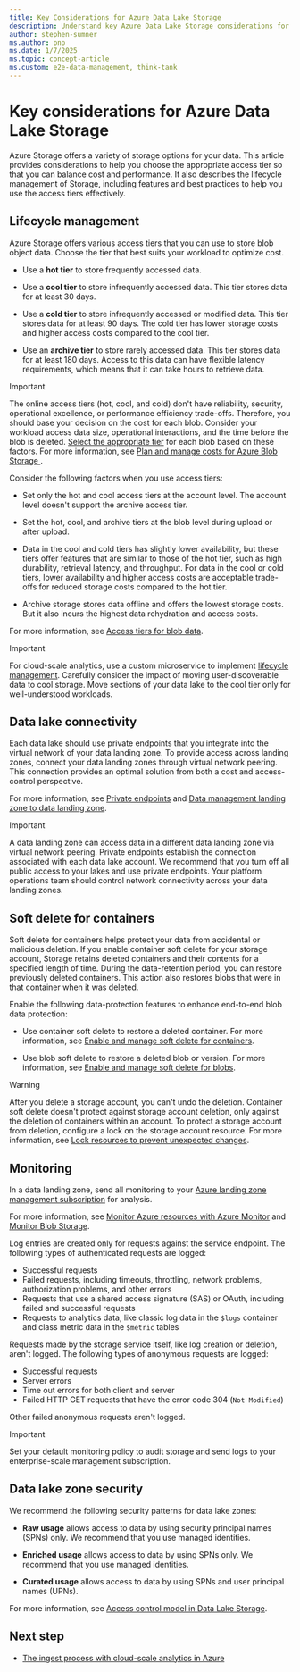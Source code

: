 ```yaml
---
title: Key Considerations for Azure Data Lake Storage
description: Understand key Azure Data Lake Storage considerations for cloud-scale analytics so that you can choose the appropriate access tier for your workload.
author: stephen-sumner
ms.author: pnp
ms.date: 1/7/2025
ms.topic: concept-article
ms.custom: e2e-data-management, think-tank
---
```


# Key considerations for Azure Data Lake Storage

Azure Storage offers a variety of storage options for your data. This article provides considerations to help you choose the appropriate access tier so that you can balance cost and performance. It also describes the lifecycle management of Storage, including features and best practices to help you use the access tiers effectively.

## Lifecycle management

Azure Storage offers various access tiers that you can use to store blob object data. Choose the tier that best suits your workload to optimize cost.

- Use a **hot tier** to store frequently accessed data.

- Use a **cool tier** to store infrequently accessed data. This tier stores data for at least 30 days.
- Use a **cold tier** to store infrequently accessed or modified data. This tier stores data for at least 90 days. The cold tier has lower storage costs and higher access costs compared to the cool tier.
- Use an **archive tier** to store rarely accessed data. This tier stores data for at least 180 days. Access to this data can have flexible latency requirements, which means that it can take hours to retrieve data.

> [!IMPORTANT]
> The online access tiers (hot, cool, and cold) don't have reliability, security, operational excellence, or performance efficiency trade-offs. Therefore, you should base your decision on the cost for each blob. Consider your workload access data size, operational interactions, and the time before the blob is deleted. [Select the appropriate tier](https://azure.github.io/Storage/docs/application-and-user-data/code-samples/estimate-block-blob) for each blob based on these factors. For more information, see [Plan and manage costs for Azure Blob Storage ](/azure/storage/common/storage-plan-manage-costs).

Consider the following factors when you use access tiers:

- Set only the hot and cool access tiers at the account level. The account level doesn't support the archive access tier.

- Set the hot, cool, and archive tiers at the blob level during upload or after upload.

- Data in the cool and cold tiers has slightly lower availability, but these tiers offer features that are similar to those of the hot tier, such as high durability, retrieval latency, and throughput. For data in the cool or cold tiers, lower availability and higher access costs are acceptable trade-offs for reduced storage costs compared to the hot tier.

- Archive storage stores data offline and offers the lowest storage costs. But it also incurs the highest data rehydration and access costs.

For more information, see [Access tiers for blob data](/azure/storage/blobs/access-tiers-overview).

> [!IMPORTANT]
> For cloud-scale analytics, use a custom microservice to implement [lifecycle management](../../cloud-scale-analytics/govern-lifecycle.md). Carefully consider the impact of moving user-discoverable data to cool storage. Move sections of your data lake to the cool tier only for well-understood workloads.

## Data lake connectivity

Each data lake should use private endpoints that you integrate into the virtual network of your data landing zone. To provide access across landing zones, connect your data landing zones through virtual network peering. This connection provides an optimal solution from both a cost and access-control perspective.

For more information, see [Private endpoints](../eslz-network-topology-and-connectivity.md#private-endpoints) and [Data management landing zone to data landing zone](../eslz-network-topology-and-connectivity.md#data-management-landing-zone-to-data-landing-zone).

> [!IMPORTANT]
> A data landing zone can access data in a different data landing zone via virtual network peering. Private endpoints establish the connection associated with each data lake account. We recommend that you turn off all public access to your lakes and use private endpoints. Your platform operations team should control network connectivity across your data landing zones.

## Soft delete for containers

Soft delete for containers helps protect your data from accidental or malicious deletion. If you enable container soft delete for your storage account, Storage retains deleted containers and their contents for a specified length of time. During the data-retention period, you can restore previously deleted containers. This action also restores blobs that were in that container when it was deleted.

Enable the following data-protection features to enhance end-to-end blob data protection:

- Use container soft delete to restore a deleted container. For more information, see [Enable and manage soft delete for containers](/azure/storage/blobs/soft-delete-container-enable).

- Use blob soft delete to restore a deleted blob or version. For more information, see [Enable and manage soft delete for blobs](/azure/storage/blobs/soft-delete-blob-enable).

> [!WARNING]
> After you delete a storage account, you can't undo the deletion. Container soft delete doesn't protect against storage account deletion, only against the deletion of containers within an account. To protect a storage account from deletion, configure a lock on the storage account resource. For more information, see [Lock resources to prevent unexpected changes](/azure/azure-resource-manager/management/lock-resources).

## Monitoring

In a data landing zone, send all monitoring to your [Azure landing zone management subscription](../../../ready/landing-zone/design-area/management.md) for analysis.

For more information, see [Monitor Azure resources with Azure Monitor](/azure/azure-monitor/essentials/monitor-azure-resource) and [Monitor Blob Storage](/azure/storage/blobs/monitor-blob-storage).

Log entries are created only for requests against the service endpoint. The following types of authenticated requests are logged:

- Successful requests
- Failed requests, including timeouts, throttling, network problems, authorization problems, and other errors
- Requests that use a shared access signature (SAS) or OAuth, including failed and successful requests
- Requests to analytics data, like classic log data in the `$logs` container and class metric data in the `$metric` tables

Requests made by the storage service itself, like log creation or deletion, aren't logged. The following types of anonymous requests are logged:

- Successful requests
- Server errors
- Time out errors for both client and server
- Failed HTTP GET requests that have the error code 304 (`Not Modified`)

Other failed anonymous requests aren't logged.

> [!IMPORTANT]
> Set your default monitoring policy to audit storage and send logs to your enterprise-scale management subscription.

## Data lake zone security

We recommend the following security patterns for data lake zones:

- **Raw usage** allows access to data by using security principal names (SPNs) only. We recommend that you use managed identities.

- **Enriched usage** allows access to data by using SPNs only. We recommend that you use managed identities.
- **Curated usage** allows access to data by using SPNs and user principal names (UPNs).

For more information, see [Access control model in Data Lake Storage](/azure/storage/blobs/data-lake-storage-access-control-model).

## Next step

- [The ingest process with cloud-scale analytics in Azure](data-ingestion.md)
